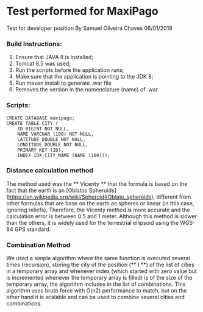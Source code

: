# Test performed for MaxiPago
Test for developer position
By Samuel Oliveira Chaves
06/01/2019

### Build Instructions:
1. Ensure that JAVA 8 is installed;
2. Tomcat 8.5 was used;
3. Run the scripts before the application runs;
4. Make sure that the application is pointing to the JDK 8;
5. Run maven install to generate .war file
6. Removes the version in the nomenclature (name) of .war

### Scripts:
```
CREATE DATABASE maxipago;
CREATE TABLE CITY (
	ID BIGINT NOT NULL,
	NAME VARCHAR (100) NOT NULL,
	LATITUDE DOUBLE NOT NULL,
	LONGITUDE DOUBLE NOT NULL,
	PRIMARY KEY (ID),
	INDEX IDX_CITY_NAME (NAME (100)));
```

### Distance calculation method
The method used was the ** Vicenty ** that the formula is based on the fact that the earth is an [Oblatos Spheroids] (https://en.wikipedia.org/wiki/Spheroid#Oblate_spheroids), different from other formulas that are base on the earth as spheres or linear (in this case, ignoring reliefs). Therefore, the Vicenty method is more accurate and the calculation error is between 0.5 and 1 meter. Although this method is slower than the others, it is widely used for the terrestrial ellipsoid using the WGS-84 GPS standard.

### Combination Method
We used a simple algorithm where the same function is executed several times (recursion), storing the city of the position (** I **) of the list of cities in a temporary array and whenever index (which started with zero value but is incremented whenever the temporary array is filled) is of the size of the temporary array, the algorithm includes in the list of combinations. This algorithm uses brute force with O(n2) performance to match, but on the other hand it is scalable and can be used to combine several cities and combinations.